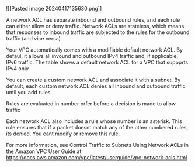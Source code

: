 ![[Pasted image 20240417135630.png]]

A network ACL has separate inbound and outbound rules, and each rule can either allow or deny traffic. Network ACLs are stateless, which means that responses to inbound traffic are subjected to the rules for the outbound traffic (and vice versa)

Your VPC automatically comes with a modifiable default network ACL. By defaul, it allows all invound and outbound IPv4 traffic and, if applicable, IPv6 traffic. The table shows a default network ACL for a VPC that suppprts IPv4 only

You can create a custom network ACL and associate it with a subnet. By default, each custom network ACL denies all inbound and outbound traffic until you add rules

Rules are evaluated in number orfer before a decision is made to allow traffic

Each network ACL also includes a rule whose number is an asterisk. This rule ensures that if a packet doesnt match any of the other numbered rules, its denied. You cant modify or remove this rule.

For more information, see Control Traffic to Subnets Using Network ACLs in the Amazon VPC User Guide at
https://docs.aws.amazon.com/vpc/latest/userguide/vpc-network-acls.html